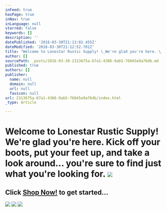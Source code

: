 ```yaml
---
inFeed: true
hasPage: true
inNav: true
inLanguage: null
starred: false
keywords: []
description: ''
datePublished: '2016-03-30T21:13:02.455Z'
dateModified: '2016-03-30T21:12:52.701Z'
title: "Welcome to Lonestar Rustic Supply! \_We're glad you're here. \_Kick off your boots, put your feet up, and take a look around... you're sure to find just what you're looking for. \_"
author: []
sourcePath: _posts/2016-03-30-2313675a-67a1-4386-9ab5-76845e9a76db.md
published: true
authors: []
publisher:
  name: null
  domain: null
  url: null
  favicon: null
url: 2313675a-67a1-4386-9ab5-76845e9a76db/index.html
_type: Article

---
```

# Welcome to Lonestar Rustic Supply!  We're glad you're here.  Kick off your boots, put your feet up, and take a look around... you're sure to find just what you're looking for.  ![](https://the-grid-user-content.s3-us-west-2.amazonaws.com/a94d4356-4481-467d-8a46-48b610a0b6f9.jpg)

## Click [Shop Now!][0] to get started...
![](https://the-grid-user-content.s3-us-west-2.amazonaws.com/a22b886e-221f-4806-8935-07a1de930d58.jpg)
![](https://the-grid-user-content.s3-us-west-2.amazonaws.com/3a09f2ff-aa89-4cb4-b5d9-07cbf3d50609.jpg)
![](https://the-grid-user-content.s3-us-west-2.amazonaws.com/bdd0aa3c-4763-4912-8d27-deaa8f74e6ef.jpg)

[0]: http://www.therusticshop.com/?store=LonestarRusticSupply
